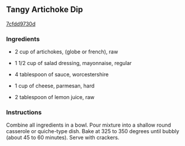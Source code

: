 ## Tangy Artichoke Dip

[7cfdd9730d](http://www.food.com/recipe/tangy-artichoke-dip-413062)

### Ingredients

 - 2 cup of artichokes, (globe or french), raw

 - 1 1/2 cup of salad dressing, mayonnaise, regular

 - 4 tablespoon of sauce, worcestershire

 - 1 cup of cheese, parmesan, hard

 - 2 tablespoon of lemon juice, raw

### Instructions

Combine all ingredients in a bowl. Pour mixture into a shallow round casserole or quiche-type dish. Bake at 325 to 350 degrees until bubbly (about 45 to 60 minutes). Serve with crackers.